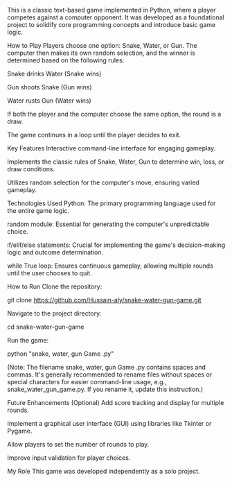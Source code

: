 This is a classic text-based game implemented in Python, where a player competes against a computer opponent. It was developed as a foundational project to solidify core programming concepts and introduce basic game logic.

How to Play
Players choose one option: Snake, Water, or Gun. The computer then makes its own random selection, and the winner is determined based on the following rules:

Snake drinks Water (Snake wins)

Gun shoots Snake (Gun wins)

Water rusts Gun (Water wins)

If both the player and the computer choose the same option, the round is a draw.

The game continues in a loop until the player decides to exit.

Key Features
Interactive command-line interface for engaging gameplay.

Implements the classic rules of Snake, Water, Gun to determine win, loss, or draw conditions.

Utilizes random selection for the computer's move, ensuring varied gameplay.

Technologies Used
Python: The primary programming language used for the entire game logic.

random module: Essential for generating the computer's unpredictable choice.

if/elif/else statements: Crucial for implementing the game's decision-making logic and outcome determination.

while True loop: Ensures continuous gameplay, allowing multiple rounds until the user chooses to quit.

How to Run
Clone the repository:

git clone https://github.com/Hussain-aly/snake-water-gun-game.git

Navigate to the project directory:

cd snake-water-gun-game

Run the game:

python "snake, water, gun Game .py"

(Note: The filename snake, water, gun Game .py contains spaces and commas. It's generally recommended to rename files without spaces or special characters for easier command-line usage, e.g., snake_water_gun_game.py. If you rename it, update this instruction.)

Future Enhancements (Optional)
Add score tracking and display for multiple rounds.

Implement a graphical user interface (GUI) using libraries like Tkinter or Pygame.

Allow players to set the number of rounds to play.

Improve input validation for player choices.

My Role
This game was developed independently as a solo project.
